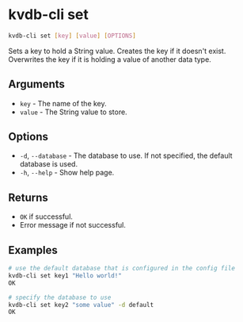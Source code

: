 # kvdb-cli set

```sh
kvdb-cli set [key] [value] [OPTIONS]
```

Sets a key to hold a String value. Creates the key if it doesn't exist. Overwrites the key if it is holding a value of another data type.

## Arguments

- `key` - The name of the key.
- `value` - The String value to store.

## Options

- `-d`, `--database` - The database to use. If not specified, the default database is used.
- `-h`, `--help` - Show help page.

## Returns

- `OK` if successful.
- Error message if not successful.

## Examples

```sh
# use the default database that is configured in the config file
kvdb-cli set key1 "Hello world!"
OK

# specify the database to use
kvdb-cli set key2 "some value" -d default
OK
```